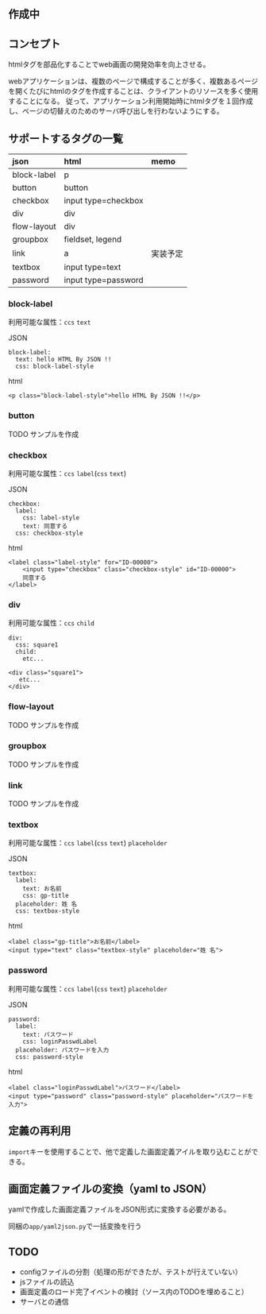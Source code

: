 ## 作成中

## コンセプト
htmlタグを部品化することでweb画面の開発効率を向上させる。

webアプリケーションは、複数のページで構成することが多く、複数あるページを開くたびにhtmlのタグを作成することは、クライアントのリソースを多く使用することになる。
従って、アプリケーション利用開始時にhtmlタグを１回作成し、ページの切替えのためのサーバ呼び出しを行わないようにする。

## サポートするタグの一覧
|json|html|memo|
|:---|:---|:---|
|block-label|p||
|button|button||
|checkbox|input type=checkbox||
|div|div||
|flow-layout|div||
|groupbox|fieldset, legend||
|link|a|実装予定|
|textbox|input type=text||
|password|input type=password||

### block-label
利用可能な属性：```ccs``` ```text```

JSON
```
block-label:
  text: hello HTML By JSON !!
  css: block-label-style
```
html
```
<p class="block-label-style">hello HTML By JSON !!</p>
```
### button
TODO サンプルを作成

### checkbox
利用可能な属性：```ccs``` ```label```(```css``` ```text```)

JSON
```
checkbox:
  label:
    css: label-style
    text: 同意する
  css: checkbox-style
```
html
```
<label class="label-style" for="ID-00000">
    <input type="checkbox" class="checkbox-style" id="ID-00000">
    同意する
</label>
```
### div
利用可能な属性：```ccs``` ```child```

```
div:
  css: square1
  child:
    etc...
```
```
<div class="square1">
   etc...
</div>
```

### flow-layout
TODO サンプルを作成

### groupbox
TODO サンプルを作成

### link
TODO サンプルを作成

### textbox
利用可能な属性：```ccs``` ```label```(```css``` ```text```) ```placeholder```

JSON
```
textbox:
  label:
    text: お名前
    css: gp-title
  placeholder: 姓 名
  css: textbox-style
```
html
```
<label class="gp-title">お名前</label>
<input type="text" class="textbox-style" placeholder="姓 名">
```
### password
利用可能な属性：```ccs``` ```label```(```css``` ```text```) ```placeholder```

JSON
```
password:
  label:
    text: パスワード
    css: loginPasswdLabel
  placeholder: パスワードを入力
  css: password-style
```
html
```
<label class="loginPasswdLabel">パスワード</label>
<input type="password" class="password-style" placeholder="パスワードを入力">
```

## 定義の再利用
```import```キーを使用することで、他で定義した画面定義アイルを取り込むことができる。

## 画面定義ファイルの変換（yaml to JSON）
yamlで作成した画面定義ファイルをJSON形式に変換する必要がある。

同梱の```app/yaml2json.py```で一括変換を行う

## TODO
* configファイルの分割（処理の形ができたが、テストが行えていない）
* jsファイルの読込
* 画面定義のロード完了イベントの検討（ソース内のTODOを埋めること）
* サーバとの通信
